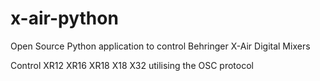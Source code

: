 # x-air-python

Open Source Python application to control Behringer X-Air Digital Mixers

Control XR12 XR16 XR18 X18 X32 utilising the OSC protocol
